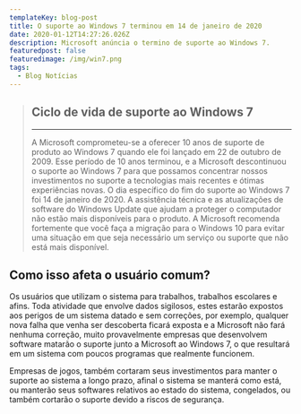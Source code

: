 ```yaml
---
templateKey: blog-post
title: O suporte ao Windows 7 terminou em 14 de janeiro de 2020
date: 2020-01-12T14:27:26.026Z
description: Microsoft anúncia o termino de suporte ao Windows 7.
featuredpost: false
featuredimage: /img/win7.png
tags:
  - Blog Notícias
---
```

> ## Ciclo de vida de suporte ao Windows 7
>
> - - -
>
> A Microsoft comprometeu-se a oferecer 10 anos de suporte de produto ao Windows 7 quando ele foi lançado em 22 de outubro de 2009. Esse período de 10 anos terminou, e a Microsoft descontinuou o suporte ao Windows 7 para que possamos concentrar nossos investimentos no suporte a tecnologias mais recentes e ótimas experiências novas. O dia específico do fim do suporte ao Windows 7 foi 14 de janeiro de 2020. A assistência técnica e as atualizações de software do Windows Update que ajudam a proteger o computador não estão mais disponíveis para o produto. A Microsoft recomenda fortemente que você faça a migração para o Windows 10 para evitar uma situação em que seja necessário um serviço ou suporte que não está mais disponível.

## Como isso afeta o usuário comum?

Os usuários que utilizam o sistema para trabalhos, trabalhos escolares e afins. Toda atividade que envolve dados sigilosos, estes estarão expostos aos perigos de um sistema datado e sem correções, por exemplo, qualquer nova falha que venha ser descoberta ficará exposta e a Microsoft não fará nenhuma correção, muito provavelmente empresas que desenvolvem software matarão o suporte junto a Microsoft ao Windows 7, o que resultará em um sistema com poucos programas que realmente funcionem.

Empresas de jogos, também cortaram seus investimentos para manter o suporte ao sistema a longo prazo, afinal o sistema se manterá como está, ou manterão seus softwares relativos ao estado do sistema, congelados, ou também cortarão o suporte devido a riscos de segurança.
